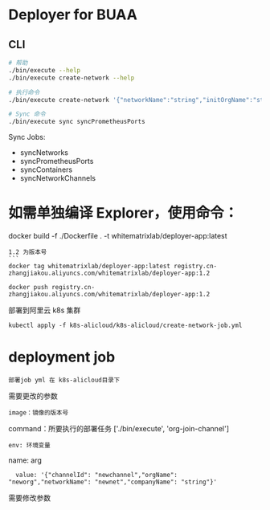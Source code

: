 # Deployer for BUAA

## CLI

```bash
# 帮助
./bin/execute --help
./bin/execute create-network --help

# 执行命令
./bin/execute create-network '{"networkName":"string","initOrgName":"string","initOrgAliasName":"string","initPeerInfo":[{"isAnchor":true,"nodeName":"string","nodeAliasName":"string","serverName":"string"}],"companyName":"string"}'

# Sync 命令
./bin/execute sync syncPrometheusPorts
```

Sync Jobs:

- syncNetworks
- syncPrometheusPorts
- syncContainers
- syncNetworkChannels

# 如需单独编译 Explorer，使用命令：

docker build -f ./Dockerfile . -t whitematrixlab/deployer-app:latest

````
1.2 为版本号
```
docker tag whitematrixlab/deployer-app:latest registry.cn-zhangjiakou.aliyuncs.com/whitematrixlab/deployer-app:1.2
````

```
docker push registry.cn-zhangjiakou.aliyuncs.com/whitematrixlab/deployer-app:1.2
```

部署到阿里云 k8s 集群

```
kubectl apply -f k8s-alicloud/k8s-alicloud/create-network-job.yml
```
# deployment job
```
部署job yml 在 k8s-alicloud目录下
```
需要更改的参数
```
image：镜像的版本号
```
command：所要执行的部署任务 ['./bin/execute', 'org-join-channel']
```
env: 环境变量
```
name: arg
```
  value: '{"channelId": "newchannel","orgName": "neworg","networkName": "newnet","companyName": "string"}'
```
需要修改参数
